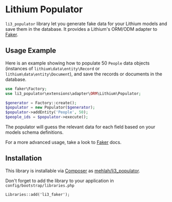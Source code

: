 # Lithium Populator

`li3_populator` library let you generate fake data for your Lithium models and
save them in the database.
It provides a Lithium's ORM/ODM adapter to [Faker](http://github.com/fzaninotto/Faker).

## Usage Example

Here is an example showing how to populate 50 `People` data objects (instances of `lithium\data\entity\Record` or `lithium\data\entity\Document`), and save the
records or documents in the database.

```php
use faker\Factory;
use li3_populator\extensions\adapter\ORM\Lithium\Populator;

$generator = Factory::create();
$populator = new Populator($generator);
$populator->addEntity('People', 50);
$people_ids = $populator->execute();
```

The populator will guess the relevant data for each field based on your models schema definitions.

For a more advanced usage, take a look to [Faker](http://github.com/fzaninotto/Faker) docs.

## Installation

This library is installable via [Composer](https://getcomposer.org/) as [mehlah/li3_populator](https://packagist.org/packages/mehlah/li3_populator).

Don't forget to add the library to your application in `config/bootstrap/libraries.php`

    Libraries::add('li3_faker');

